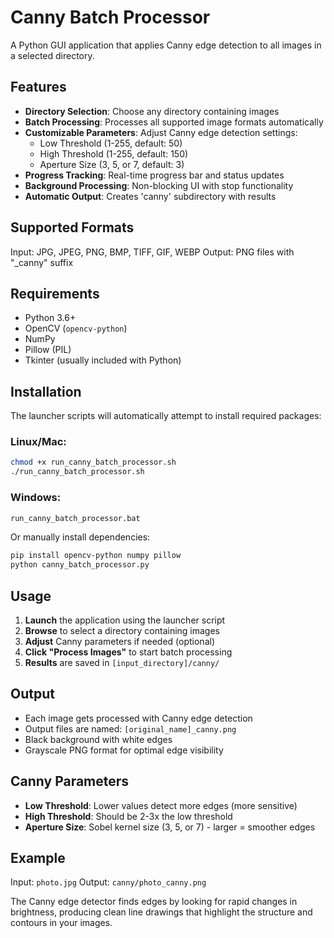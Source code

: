 # Canny Batch Processor

A Python GUI application that applies Canny edge detection to all images in a selected directory.

## Features

- **Directory Selection**: Choose any directory containing images
- **Batch Processing**: Processes all supported image formats automatically  
- **Customizable Parameters**: Adjust Canny edge detection settings:
  - Low Threshold (1-255, default: 50)
  - High Threshold (1-255, default: 150)
  - Aperture Size (3, 5, or 7, default: 3)
- **Progress Tracking**: Real-time progress bar and status updates
- **Background Processing**: Non-blocking UI with stop functionality
- **Automatic Output**: Creates 'canny' subdirectory with results

## Supported Formats

Input: JPG, JPEG, PNG, BMP, TIFF, GIF, WEBP
Output: PNG files with "_canny" suffix

## Requirements

- Python 3.6+
- OpenCV (`opencv-python`)
- NumPy
- Pillow (PIL)
- Tkinter (usually included with Python)

## Installation

The launcher scripts will automatically attempt to install required packages:

### Linux/Mac:
```bash
chmod +x run_canny_batch_processor.sh
./run_canny_batch_processor.sh
```

### Windows:
```cmd
run_canny_batch_processor.bat
```

Or manually install dependencies:
```bash
pip install opencv-python numpy pillow
python canny_batch_processor.py
```

## Usage

1. **Launch** the application using the launcher script
2. **Browse** to select a directory containing images
3. **Adjust** Canny parameters if needed (optional)
4. **Click "Process Images"** to start batch processing
5. **Results** are saved in `[input_directory]/canny/`

## Output

- Each image gets processed with Canny edge detection
- Output files are named: `[original_name]_canny.png`
- Black background with white edges
- Grayscale PNG format for optimal edge visibility

## Canny Parameters

- **Low Threshold**: Lower values detect more edges (more sensitive)
- **High Threshold**: Should be 2-3x the low threshold
- **Aperture Size**: Sobel kernel size (3, 5, or 7) - larger = smoother edges

## Example

Input: `photo.jpg`
Output: `canny/photo_canny.png`

The Canny edge detector finds edges by looking for rapid changes in brightness, producing clean line drawings that highlight the structure and contours in your images.
